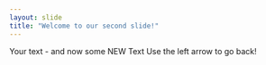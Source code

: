 ```yaml
---
layout: slide
title: "Welcome to our second slide!"
---
```

Your text - and now some NEW Text
Use the left arrow to go back!
